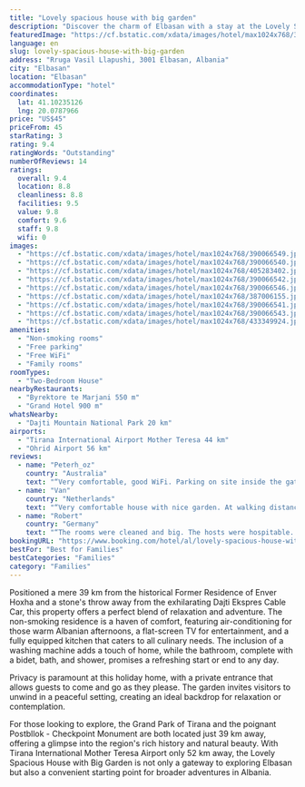 ```yaml
---
title: "Lovely spacious house with big garden"
description: "Discover the charm of Elbasan with a stay at the Lovely Spacious House with Big Garden, a serene retreat located just a short drive from the bustling heart of Skanderbeg Square."
featuredImage: "https://cf.bstatic.com/xdata/images/hotel/max1024x768/390066549.jpg?k=04e595543768bb832506d48537567247de6084f48fa30cd60c4ae44c0f073dee&o=&hp=1"
language: en
slug: lovely-spacious-house-with-big-garden
address: "Rruga Vasil Llapushi, 3001 Elbasan, Albania"
city: "Elbasan"
location: "Elbasan"
accommodationType: "hotel"
coordinates:
  lat: 41.10235126
  lng: 20.0787966
price: "US$45"
priceFrom: 45
starRating: 3
rating: 9.4
ratingWords: "Outstanding"
numberOfReviews: 14
ratings:
  overall: 9.4
  location: 8.8
  cleanliness: 8.8
  facilities: 9.5
  value: 9.8
  comfort: 9.6
  staff: 9.8
  wifi: 0
images:
  - "https://cf.bstatic.com/xdata/images/hotel/max1024x768/390066549.jpg?k=04e595543768bb832506d48537567247de6084f48fa30cd60c4ae44c0f073dee&o=&hp=1"
  - "https://cf.bstatic.com/xdata/images/hotel/max1024x768/390066540.jpg?k=52d8e5ebacf8b2e55ee0f63275ca88bec6dfc7efe5a9ee40c885b50b0a60286a&o=&hp=1"
  - "https://cf.bstatic.com/xdata/images/hotel/max1024x768/405283402.jpg?k=caf4d0b18adcb74eae1425fb7a43f012fce437fcd2bbc0167ffedcae8106b94c&o=&hp=1"
  - "https://cf.bstatic.com/xdata/images/hotel/max1024x768/390066542.jpg?k=36f3366f75d80fac84e14e38482ced32683ed8537c07963958aa42570f4d4e47&o=&hp=1"
  - "https://cf.bstatic.com/xdata/images/hotel/max1024x768/390066546.jpg?k=3b42f2472a18f0d89b4d4dc4c25744768911c924f8b69ee155e743af87b5dfc6&o=&hp=1"
  - "https://cf.bstatic.com/xdata/images/hotel/max1024x768/387006155.jpg?k=50693476869b4f311c6c19fec242a72cd531472fe9acd681ab550677c3d2bbe7&o=&hp=1"
  - "https://cf.bstatic.com/xdata/images/hotel/max1024x768/390066541.jpg?k=2690dce0286c7c4ade311f0bfd6e2ae5e5fcb240a8ff9c855db921c8a663dcce&o=&hp=1"
  - "https://cf.bstatic.com/xdata/images/hotel/max1024x768/390066543.jpg?k=28d1e32d3ce246dd6bf68e2de53d9a1470982d31a6eff9d130a981d470fce6ec&o=&hp=1"
  - "https://cf.bstatic.com/xdata/images/hotel/max1024x768/433349924.jpg?k=1c1e99c5493aacc4a750f867747dc6d0eb7029948a394d262644d54ea627f636&o=&hp=1"
amenities:
  - "Non-smoking rooms"
  - "Free parking"
  - "Free WiFi"
  - "Family rooms"
roomTypes:
  - "Two-Bedroom House"
nearbyRestaurants:
  - "Byrektore te Marjani 550 m"
  - "Grand Hotel 900 m"
whatsNearby:
  - "Dajti Mountain National Park 20 km"
airports:
  - "Tirana International Airport Mother Teresa 44 km"
  - "Ohrid Airport 56 km"
reviews:
  - name: "Peterh_oz"
    country: "Australia"
    text: "“Very comfortable, good WiFi. Parking on site inside the gate/yard tho it's a tight squeeze through the gate if you have a big car - on street is an easy alternative and no issues. Host was lovely.”"
  - name: "Van"
    country: "Netherlands"
    text: "“Very comfortable house with nice garden. At walking distance of Elbasan centre. The hosts were very kind and welcoming. We had a great stay.”"
  - name: "Robert"
    country: "Germany"
    text: "“The rooms were cleaned and big. The hosts were hospitable. Also, the garden around the house was nice. Even though some confusion occured before the arrival, the host remained professional in the communication.”"
bookingURL: "https://www.booking.com/hotel/al/lovely-spacious-house-with-big-garden.en-gb.html?aid=8035640"
bestFor: "Best for Families"
bestCategories: "Families"
category: "Families"
---
```


Positioned a mere 39 km from the historical Former Residence of Enver Hoxha and a stone's throw away from the exhilarating Dajti Ekspres Cable Car, this property offers a perfect blend of relaxation and adventure. The non-smoking residence is a haven of comfort, featuring air-conditioning for those warm Albanian afternoons, a flat-screen TV for entertainment, and a fully equipped kitchen that caters to all culinary needs. The inclusion of a washing machine adds a touch of home, while the bathroom, complete with a bidet, bath, and shower, promises a refreshing start or end to any day.

Privacy is paramount at this holiday home, with a private entrance that allows guests to come and go as they please. The garden invites visitors to unwind in a peaceful setting, creating an ideal backdrop for relaxation or contemplation.

For those looking to explore, the Grand Park of Tirana and the poignant Postbllok - Checkpoint Monument are both located just 39 km away, offering a glimpse into the region's rich history and natural beauty. With Tirana International Mother Teresa Airport only 52 km away, the Lovely Spacious House with Big Garden is not only a gateway to exploring Elbasan but also a convenient starting point for broader adventures in Albania.
